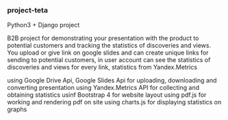 ### project-teta

Python3 + Django project

B2B project for demonstrating your presentation with the product to potential customers and tracking the statistics of discoveries and views.
You upload or give link on google slides and can create unique links for sending to potential customers, in user account can see 
the statistics of discoveries and views for every link, statistics from Yandex.Metrics

using Google Drive Api, Google Slides Api for uploading, downloading and converting presentation
using Yandex.Metrics API for collecting and obtaining statistics
usinf Bootstrap 4 for website layout
using pdf.js for working and rendering pdf on site
using charts.js for displaying statistics on graphs
